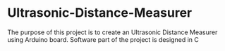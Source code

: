 # Ultrasonic-Distance-Measurer
The purpose of this project is to create an Ultrasonic Distance Measurer using Arduino board. Software part of the project is designed in C
